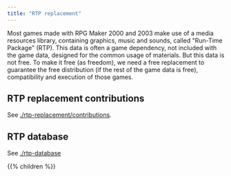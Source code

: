 ```yaml
---
title: "RTP replacement"
---
```

Most games made with RPG Maker 2000 and 2003 make use of a media resources library, containing graphics, music and sounds, called "Run-Time Package" (RTP). This data is often a game dependency, not included with the game data, designed for the common usage of materials. But this data is not free. To make it free (as freedom), we need a free replacement to guarantee the free distribution (if the rest of the game data is free), compatibility and execution of those games.

## RTP replacement contributions

See [./rtp-replacement/contributions](/rtp-replacement/contributions).

## RTP database

See [./rtp-database](/rtp-database)

{{% children %}}